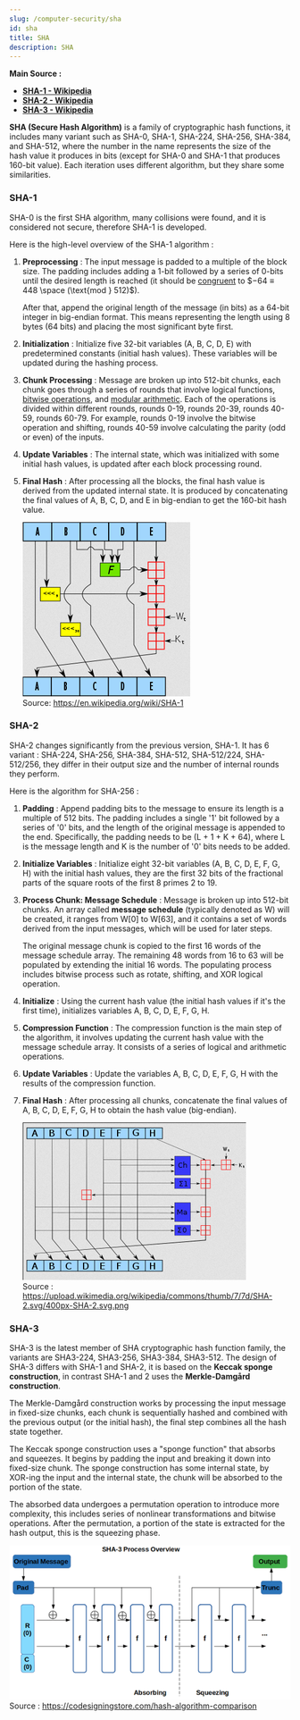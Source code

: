 ```yaml
---
slug: /computer-security/sha
id: sha
title: SHA
description: SHA
---
```


**Main Source :**

- **[SHA-1 - Wikipedia](https://en.wikipedia.org/wiki/SHA-1)**
- **[SHA-2 - Wikipedia](https://en.wikipedia.org/wiki/SHA-2)**
- **[SHA-3 - Wikipedia](https://en.wikipedia.org/wiki/SHA-3)**

**SHA (Secure Hash Algorithm)** is a family of cryptographic hash functions, it includes many variant such as SHA-0, SHA-1, SHA-224, SHA-256, SHA-384, and SHA-512, where the number in the name represents the size of the hash value it produces in bits (except for SHA-0 and SHA-1 that produces 160-bit value). Each iteration uses different algorithm, but they share some similarities.

### SHA-1

SHA-0 is the first SHA algorithm, many collisions were found, and it is considered not secure, therefore SHA-1 is developed.

Here is the high-level overview of the SHA-1 algorithm :

1. **Preprocessing** : The input message is padded to a multiple of the block size. The padding includes adding a 1-bit followed by a series of 0-bits until the desired length is reached (it should be [congruent](/computer-security/math-concepts#congruence) to $−64 ≡ 448 \space (\text{mod } 512)$).

   After that, append the original length of the message (in bits) as a 64-bit integer in big-endian format. This means representing the length using 8 bytes (64 bits) and placing the most significant byte first.

2. **Initialization** : Initialize five 32-bit variables (A, B, C, D, E) with predetermined constants (initial hash values). These variables will be updated during the hashing process.

3. **Chunk Processing** : Message are broken up into 512-bit chunks, each chunk goes through a series of rounds that involve logical functions, [bitwise operations](/computer-and-programming-fundamentals/bitwise-operation), and [modular arithmetic](/computer-security/math-concepts#modular-arithmetic). Each of the operations is divided within different rounds, rounds 0-19, rounds 20-39, rounds 40-59, rounds 60-79. For example, rounds 0-19 involve the bitwise operation and shifting, rounds 40-59 involve calculating the parity (odd or even) of the inputs.

4. **Update Variables** : The internal state, which was initialized with some initial hash values, is updated after each block processing round.

5. **Final Hash** : After processing all the blocks, the final hash value is derived from the updated internal state. It is produced by concatenating the final values of A, B, C, D, and E in big-endian to get the 160-bit hash value.

   ![SHA-1 algorithm](./sha-1.png)  
   Source: https://en.wikipedia.org/wiki/SHA-1

### SHA-2

SHA-2 changes significantly from the previous version, SHA-1. It has 6 variant : SHA-224, SHA-256, SHA-384, SHA-512, SHA-512/224, SHA-512/256, they differ in their output size and the number of internal rounds they perform.

Here is the algorithm for SHA-256 :

1. **Padding** : Append padding bits to the message to ensure its length is a multiple of 512 bits. The padding includes a single '1' bit followed by a series of '0' bits, and the length of the original message is appended to the end. Specifically, the padding needs to be (L + 1 + K + 64), where L is the message length and K is the number of '0' bits needs to be added.

2. **Initialize Variables** : Initialize eight 32-bit variables (A, B, C, D, E, F, G, H) with the initial hash values, they are the first 32 bits of the fractional parts of the square roots of the first 8 primes 2 to 19.

3. **Process Chunk: Message Schedule** : Message is broken up into 512-bit chunks. An array called **message schedule** (typically denoted as W) will be created, it ranges from W[0] to W[63], and it contains a set of words derived from the input messages, which will be used for later steps.

   The original message chunk is copied to the first 16 words of the message schedule array. The remaining 48 words from 16 to 63 will be populated by extending the initial 16 words. The populating process includes bitwise process such as rotate, shifting, and XOR logical operation.

4. **Initialize** : Using the current hash value (the initial hash values if it's the first time), initializes variables A, B, C, D, E, F, G, H.

5. **Compression Function** : The compression function is the main step of the algorithm, it involves updating the current hash value with the message schedule array. It consists of a series of logical and arithmetic operations.

6. **Update Variables** : Update the variables A, B, C, D, E, F, G, H with the results of the compression function.

7. **Final Hash** : After processing all chunks, concatenate the final values of A, B, C, D, E, F, G, H to obtain the hash value (big-endian).

   ![SHA-2 algorithm](./sha-2.png)  
   Source : https://upload.wikimedia.org/wikipedia/commons/thumb/7/7d/SHA-2.svg/400px-SHA-2.svg.png

### SHA-3

SHA-3 is the latest member of SHA cryptographic hash function family, the variants are SHA3-224, SHA3-256, SHA3-384, SHA3-512. The design of SHA-3 differs with SHA-1 and SHA-2, it is based on the **Keccak sponge construction**, in contrast SHA-1 and 2 uses the **Merkle-Damgård construction**.

The Merkle-Damgård construction works by processing the input message in fixed-size chunks, each chunk is sequentially hashed and combined with the previous output (or the initial hash), the final step combines all the hash state together.

The Keccak sponge construction uses a "sponge function" that absorbs and squeezes. It begins by padding the input and breaking it down into fixed-size chunk. The sponge construction has some internal state, by XOR-ing the input and the internal state, the chunk will be absorbed to the portion of the state.

The absorbed data undergoes a permutation operation to introduce more complexity, this includes series of nonlinear transformations and bitwise operations. After the permutation, a portion of the state is extracted for the hash output, this is the squeezing phase.

![SHA-3](./sha-3.png)  
Source : https://codesigningstore.com/hash-algorithm-comparison
